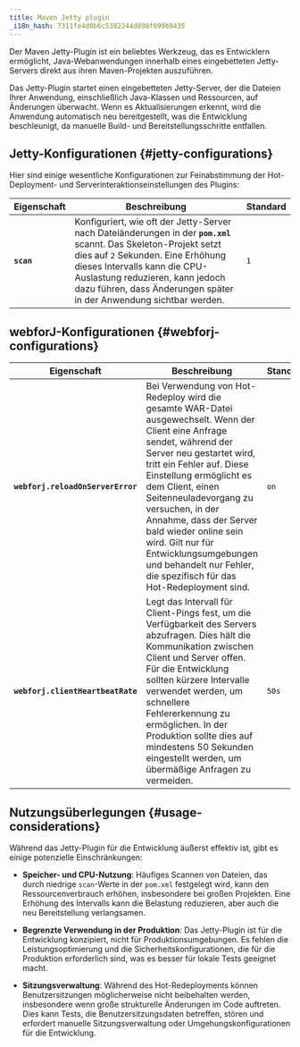 ```yaml
---
title: Maven Jetty plugin
_i18n_hash: 7311fe4d0b6c5382244d898f099b9435
---
```

Der Maven Jetty-Plugin ist ein beliebtes Werkzeug, das es Entwicklern ermöglicht, Java-Webanwendungen innerhalb eines eingebetteten Jetty-Servers direkt aus ihren Maven-Projekten auszuführen.

Das Jetty-Plugin startet einen eingebetteten Jetty-Server, der die Dateien Ihrer Anwendung, einschließlich Java-Klassen und Ressourcen, auf Änderungen überwacht. Wenn es Aktualisierungen erkennt, wird die Anwendung automatisch neu bereitgestellt, was die Entwicklung beschleunigt, da manuelle Build- und Bereitstellungsschritte entfallen.

## Jetty-Konfigurationen {#jetty-configurations}

Hier sind einige wesentliche Konfigurationen zur Feinabstimmung der Hot-Deployment- und Serverinteraktionseinstellungen des Plugins:

| Eigenschaft                          | Beschreibung                                                                                                                                                                           | Standard        |
|-----------------------------------|---------------------------------------------------------------------------------------------------------------------------------------------------------------------------------------|----------------|
| **`scan`**         | Konfiguriert, wie oft der Jetty-Server nach Dateiänderungen in der **`pom.xml`** scannt. Das Skeleton-Projekt setzt dies auf `2` Sekunden. Eine Erhöhung dieses Intervalls kann die CPU-Auslastung reduzieren, kann jedoch dazu führen, dass Änderungen später in der Anwendung sichtbar werden. | `1`            |

## webforJ-Konfigurationen {#webforj-configurations}

| Eigenschaft                          | Beschreibung                                                                                                                                                                           | Standard        |
|-----------------------------------|---------------------------------------------------------------------------------------------------------------------------------------------------------------------------------------|----------------|
| **`webforj.reloadOnServerError`** | Bei Verwendung von Hot-Redeploy wird die gesamte WAR-Datei ausgewechselt. Wenn der Client eine Anfrage sendet, während der Server neu gestartet wird, tritt ein Fehler auf. Diese Einstellung ermöglicht es dem Client, einen Seitenneuladevorgang zu versuchen, in der Annahme, dass der Server bald wieder online sein wird. Gilt nur für Entwicklungsumgebungen und behandelt nur Fehler, die spezifisch für das Hot-Redeployment sind. | `on`           |
| **`webforj.clientHeartbeatRate`** | Legt das Intervall für Client-Pings fest, um die Verfügbarkeit des Servers abzufragen. Dies hält die Kommunikation zwischen Client und Server offen. Für die Entwicklung sollten kürzere Intervalle verwendet werden, um schnellere Fehlererkennung zu ermöglichen. In der Produktion sollte dies auf mindestens 50 Sekunden eingestellt werden, um übermäßige Anfragen zu vermeiden. | `50s`          |

## Nutzungsüberlegungen {#usage-considerations}

Während das Jetty-Plugin für die Entwicklung äußerst effektiv ist, gibt es einige potenzielle Einschränkungen:

- **Speicher- und CPU-Nutzung**: Häufiges Scannen von Dateien, das durch niedrige `scan`-Werte in der `pom.xml` festgelegt wird, kann den Ressourcenverbrauch erhöhen, insbesondere bei großen Projekten. Eine Erhöhung des Intervalls kann die Belastung reduzieren, aber auch die neu Bereitstellung verlangsamen.

- **Begrenzte Verwendung in der Produktion**: Das Jetty-Plugin ist für die Entwicklung konzipiert, nicht für Produktionsumgebungen. Es fehlen die Leistungsoptimierung und die Sicherheitskonfigurationen, die für die Produktion erforderlich sind, was es besser für lokale Tests geeignet macht.

- **Sitzungsverwaltung**: Während des Hot-Redeployments können Benutzersitzungen möglicherweise nicht beibehalten werden, insbesondere wenn große strukturelle Änderungen im Code auftreten. Dies kann Tests, die Benutzersitzungsdaten betreffen, stören und erfordert manuelle Sitzungsverwaltung oder Umgehungskonfigurationen für die Entwicklung.
